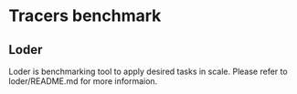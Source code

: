# Tracers benchmark

## Loder
Loder is benchmarking tool to apply desired tasks in scale. Please refer to loder/README.md for more informaion.